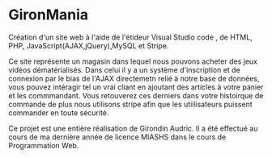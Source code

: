 # GironMania

Création d'un site web  à l'aide de l'étideur Visual Studio code , de HTML, PHP, JavaScript(AJAX,jQuery),MySQL et Stripe.

Ce site représente un magasin dans lequel nous pouvons acheter des jeux vidéos dématérialisés.
Dans celui il y a un système d'inscription et de connexion par le bias de l'AJAX directemetn relié à notre base de données, vous pouvez intéragir tel un vrai cliant en ajoutant des articles à votre panier et les commmandant. Vous retouverez ces derniers dans votre histoirque de commande de plus nous utilisons stripe afin que les utiilisateurs puissent commander en toute sécurité.

Ce projet est une entière réalisation de Girondin Audric. Il a été effectué au cours de ma dernière année de licence MIASHS dans le cours de Programmation Web.
